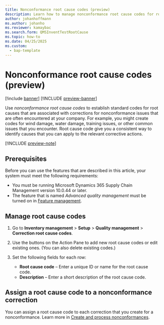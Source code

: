 ```yaml
---
title: Nonconformance root cause codes (preview)
description: Learn how to manage nonconformance root cause codes for root causes that are associated with corrections for nonconformance issues that are often encountered at your company.
author: johanhoffmann
ms.author: johanho
ms.reviewer: kamaybac
ms.search.form: QMSInventTestRootCause
ms.topic: how-to
ms.date: 04/25/2025
ms.custom: 
  - bap-template
---
```


# Nonconformance root cause codes (preview)

[!include [banner](../../includes/banner.md)]
[!INCLUDE [preview-banner](~/../shared-content/shared/preview-includes/preview-banner.md)]
<!-- KFM: Preview until 10.0.45 GA -->

Use *nonconformance root cause codes* to establish standard codes for root causes that are associated with corrections for nonconformance issues that are often encountered at your company. For example, you might create codes for wind damage, water damage, training issues, or other common issues that you encounter. Root cause code give you a consistent way to identify causes that you can apply to the relevant corrective actions.

[!INCLUDE [preview-note](~/../shared-content/shared/preview-includes/preview-note-d365.md)]

## Prerequisites

Before you can use the features that are described in this article, your system must meet the following requirements:

- You must be running Microsoft Dynamics 365 Supply Chain Management version 10.0.44 or later.
- The feature that is named *Advanced quality management* must be turned on in [Feature management](../../fin-ops-core/fin-ops/get-started/feature-management/feature-management-overview.md).

## Manage root cause codes

1. Go to **Inventory management** \> **Setup** \> **Quality management** \> **Correction root cause codes**.
1. Use the buttons on the Action Pane to add new root cause codes or edit existing ones. (You can also delete existing codes.)
1. Set the following fields for each row:

    - **Root cause code** – Enter a unique ID or name for the root cause code.
    - **Description** – Enter a short description of the root cause code.

## Assign a root cause code to a nonconformance correction

You can assign a root cause code to each correction that you create for a nonconformance. Learn more in [Create and process nonconformances](tasks/create-process-non-conformance.md).
